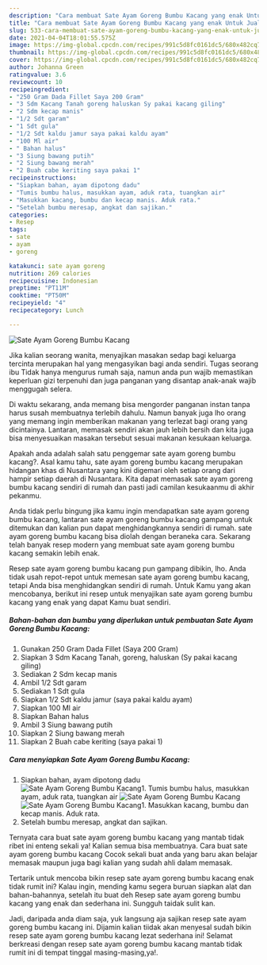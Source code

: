 ```yaml
---
description: "Cara membuat Sate Ayam Goreng Bumbu Kacang yang enak Untuk Jualan"
title: "Cara membuat Sate Ayam Goreng Bumbu Kacang yang enak Untuk Jualan"
slug: 533-cara-membuat-sate-ayam-goreng-bumbu-kacang-yang-enak-untuk-jualan
date: 2021-04-04T18:01:55.575Z
image: https://img-global.cpcdn.com/recipes/991c5d8fc0161dc5/680x482cq70/sate-ayam-goreng-bumbu-kacang-foto-resep-utama.jpg
thumbnail: https://img-global.cpcdn.com/recipes/991c5d8fc0161dc5/680x482cq70/sate-ayam-goreng-bumbu-kacang-foto-resep-utama.jpg
cover: https://img-global.cpcdn.com/recipes/991c5d8fc0161dc5/680x482cq70/sate-ayam-goreng-bumbu-kacang-foto-resep-utama.jpg
author: Johanna Green
ratingvalue: 3.6
reviewcount: 10
recipeingredient:
- "250 Gram Dada Fillet Saya 200 Gram"
- "3 Sdm Kacang Tanah goreng haluskan Sy pakai kacang giling"
- "2 Sdm kecap manis"
- "1/2 Sdt garam"
- "1 Sdt gula"
- "1/2 Sdt kaldu jamur saya pakai kaldu ayam"
- "100 Ml air"
- " Bahan halus"
- "3 Siung bawang putih"
- "2 Siung bawang merah"
- "2 Buah cabe keriting saya pakai 1"
recipeinstructions:
- "Siapkan bahan, ayam dipotong dadu"
- "Tumis bumbu halus, masukkan ayam, aduk rata, tuangkan air"
- "Masukkan kacang, bumbu dan kecap manis. Aduk rata."
- "Setelah bumbu meresap, angkat dan sajikan."
categories:
- Resep
tags:
- sate
- ayam
- goreng

katakunci: sate ayam goreng 
nutrition: 269 calories
recipecuisine: Indonesian
preptime: "PT11M"
cooktime: "PT50M"
recipeyield: "4"
recipecategory: Lunch

---
```



![Sate Ayam Goreng Bumbu Kacang](https://img-global.cpcdn.com/recipes/991c5d8fc0161dc5/680x482cq70/sate-ayam-goreng-bumbu-kacang-foto-resep-utama.jpg)

Jika kalian seorang wanita, menyajikan masakan sedap bagi keluarga tercinta merupakan hal yang mengasyikan bagi anda sendiri. Tugas seorang ibu Tidak hanya mengurus rumah saja, namun anda pun wajib memastikan keperluan gizi terpenuhi dan juga panganan yang disantap anak-anak wajib menggugah selera.

Di waktu  sekarang, anda memang bisa mengorder panganan instan tanpa harus susah membuatnya terlebih dahulu. Namun banyak juga lho orang yang memang ingin memberikan makanan yang terlezat bagi orang yang dicintainya. Lantaran, memasak sendiri akan jauh lebih bersih dan kita juga bisa menyesuaikan masakan tersebut sesuai makanan kesukaan keluarga. 



Apakah anda adalah salah satu penggemar sate ayam goreng bumbu kacang?. Asal kamu tahu, sate ayam goreng bumbu kacang merupakan hidangan khas di Nusantara yang kini digemari oleh setiap orang dari hampir setiap daerah di Nusantara. Kita dapat memasak sate ayam goreng bumbu kacang sendiri di rumah dan pasti jadi camilan kesukaanmu di akhir pekanmu.

Anda tidak perlu bingung jika kamu ingin mendapatkan sate ayam goreng bumbu kacang, lantaran sate ayam goreng bumbu kacang gampang untuk ditemukan dan kalian pun dapat menghidangkannya sendiri di rumah. sate ayam goreng bumbu kacang bisa diolah dengan beraneka cara. Sekarang telah banyak resep modern yang membuat sate ayam goreng bumbu kacang semakin lebih enak.

Resep sate ayam goreng bumbu kacang pun gampang dibikin, lho. Anda tidak usah repot-repot untuk memesan sate ayam goreng bumbu kacang, tetapi Anda bisa menghidangkan sendiri di rumah. Untuk Kamu yang akan mencobanya, berikut ini resep untuk menyajikan sate ayam goreng bumbu kacang yang enak yang dapat Kamu buat sendiri.

<!--inarticleads1-->

##### Bahan-bahan dan bumbu yang diperlukan untuk pembuatan Sate Ayam Goreng Bumbu Kacang:

1. Gunakan 250 Gram Dada Fillet (Saya 200 Gram)
1. Siapkan 3 Sdm Kacang Tanah, goreng, haluskan (Sy pakai kacang giling)
1. Sediakan 2 Sdm kecap manis
1. Ambil 1/2 Sdt garam
1. Sediakan 1 Sdt gula
1. Siapkan 1/2 Sdt kaldu jamur (saya pakai kaldu ayam)
1. Siapkan 100 Ml air
1. Siapkan  Bahan halus
1. Ambil 3 Siung bawang putih
1. Siapkan 2 Siung bawang merah
1. Siapkan 2 Buah cabe keriting (saya pakai 1)




<!--inarticleads2-->

##### Cara menyiapkan Sate Ayam Goreng Bumbu Kacang:

1. Siapkan bahan, ayam dipotong dadu
<img src="https://img-global.cpcdn.com/steps/523e79e0cf24145d/160x128cq70/sate-ayam-goreng-bumbu-kacang-langkah-memasak-1-foto.jpg" alt="Sate Ayam Goreng Bumbu Kacang">1. Tumis bumbu halus, masukkan ayam, aduk rata, tuangkan air
<img src="https://img-global.cpcdn.com/steps/96fa5f3a8d815269/160x128cq70/sate-ayam-goreng-bumbu-kacang-langkah-memasak-2-foto.jpg" alt="Sate Ayam Goreng Bumbu Kacang"><img src="https://img-global.cpcdn.com/steps/26c39e77142eb6ac/160x128cq70/sate-ayam-goreng-bumbu-kacang-langkah-memasak-2-foto.jpg" alt="Sate Ayam Goreng Bumbu Kacang">1. Masukkan kacang, bumbu dan kecap manis. Aduk rata.
1. Setelah bumbu meresap, angkat dan sajikan.




Ternyata cara buat sate ayam goreng bumbu kacang yang mantab tidak ribet ini enteng sekali ya! Kalian semua bisa membuatnya. Cara buat sate ayam goreng bumbu kacang Cocok sekali buat anda yang baru akan belajar memasak maupun juga bagi kalian yang sudah ahli dalam memasak.

Tertarik untuk mencoba bikin resep sate ayam goreng bumbu kacang enak tidak rumit ini? Kalau ingin, mending kamu segera buruan siapkan alat dan bahan-bahannya, setelah itu buat deh Resep sate ayam goreng bumbu kacang yang enak dan sederhana ini. Sungguh taidak sulit kan. 

Jadi, daripada anda diam saja, yuk langsung aja sajikan resep sate ayam goreng bumbu kacang ini. Dijamin kalian tiidak akan menyesal sudah bikin resep sate ayam goreng bumbu kacang lezat sederhana ini! Selamat berkreasi dengan resep sate ayam goreng bumbu kacang mantab tidak rumit ini di tempat tinggal masing-masing,ya!.

